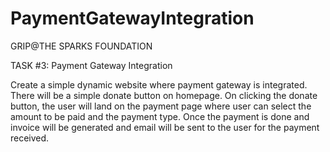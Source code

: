 # PaymentGatewayIntegration

GRIP@THE SPARKS FOUNDATION

TASK  #3: Payment Gateway Integration

Create a simple dynamic website where payment gateway is integrated.
There will be a simple donate button on homepage. On clicking the donate button, the user will land on the payment page where user can select the amount to be paid and the payment type.
Once  the payment is done and invoice will be generated and email will be sent to the user for the payment received.
